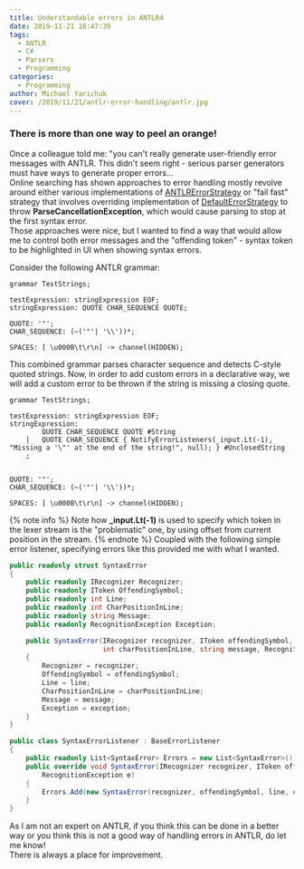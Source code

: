 ```yaml
---
title: Understandable errors in ANTLR4
date: 2019-11-21 16:47:39
tags:
  - ANTLR
  - C#
  - Parsers
  - Programming
categories:
  - Programming
author: Michael Yarichuk
cover: /2019/11/21/antlr-error-handling/antlr.jpg
---
```

### There is more than one way to peel an orange!
Once a colleague told me: "you can't really generate user-friendly error messages with ANTLR. This didn't seem right - serious parser generators must have ways to generate proper errors...  
Online searching has shown approaches to error handling mostly revolve around either various implementations of [ANTLRErrorStrategy](https://www.antlr.org/api/Java/org/antlr/v4/runtime/ANTLRErrorStrategy.html) or "fail fast" strategy that involves overriding implementation of [DefaultErrorStrategy](https://www.antlr.org/api/Java/org/antlr/v4/runtime/DefaultErrorStrategy.html) to throw **ParseCancellationException**, which would cause parsing to stop at the first syntax error.  
Those approaches were nice, but I wanted to find a way that would allow me to control both error messages and the "offending token" - syntax token to be highlighted in UI when showing syntax errors.  
  
Consider the following ANTLR grammar:
``` antlr
grammar TestStrings;

testExpression: stringExpression EOF;
stringExpression: QUOTE CHAR_SEQUENCE QUOTE;

QUOTE: '"';
CHAR_SEQUENCE: (~('"'| '\\'))*;

SPACES: [ \u000B\t\r\n] -> channel(HIDDEN);
```
This combined grammar parses character sequence and detects C-style quoted strings. Now, in order to add custom errors in a declarative way, we will add a custom error to be thrown if the string is missing a closing quote. 
``` antlr
grammar TestStrings;

testExpression: stringExpression EOF;
stringExpression:       
        QUOTE CHAR_SEQUENCE QUOTE #String
    |   QUOTE CHAR_SEQUENCE { NotifyErrorListeners(_input.Lt(-1), "Missing a '\"' at the end of the string!", null); } #UnclosedString  
    ;


QUOTE: '"';
CHAR_SEQUENCE: (~('"'| '\\'))*;

SPACES: [ \u000B\t\r\n] -> channel(HIDDEN);
```
{% note info %}
Note how **_input.Lt(-1)** is used to specify which token in the lexer stream is the "problematic" one, by using offset from current position in the stream. 
{% endnote %}
Coupled with the following simple error listener, specifying errors like this provided me with what I wanted.

``` cs
public readonly struct SyntaxError
{
    public readonly IRecognizer Recognizer;
    public readonly IToken OffendingSymbol;
    public readonly int Line;
    public readonly int CharPositionInLine;
    public readonly string Message;
    public readonly RecognitionException Exception;

    public SyntaxError(IRecognizer recognizer, IToken offendingSymbol, int line, 
                       int charPositionInLine, string message, RecognitionException exception)
    {
        Recognizer = recognizer;
        OffendingSymbol = offendingSymbol;
        Line = line;
        CharPositionInLine = charPositionInLine;
        Message = message;
        Exception = exception;
    }
}

public class SyntaxErrorListener : BaseErrorListener
{
    public readonly List<SyntaxError> Errors = new List<SyntaxError>();
    public override void SyntaxError(IRecognizer recognizer, IToken offendingSymbol, int line, int charPositionInLine, string msg,
        RecognitionException e)
    {
        Errors.Add(new SyntaxError(recognizer, offendingSymbol, line, charPositionInLine, msg, e));
    }
}
```

As I am not an expert on ANTLR, if you think this can be done in a better way or you think this is not a good way of handling errors in ANTLR, do let me know!<br/>There is always a place for improvement.